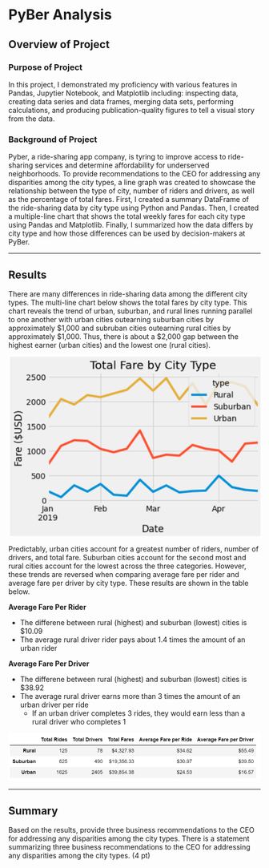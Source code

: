 # PyBer Analysis

## Overview of Project
### Purpose of Project
In this project, I demonstrated my proficiency with various features in Pandas, Jupytier Notebook, and Matplotlib including: inspecting data, creating data series and data frames, merging data sets, performing calculations, and producing publication-quality figures to tell a visual story from the data. 

### Background of Project
Pyber, a ride-sharing app company, is tyring to improve access to ride-sharing services and determine affordability for underserved neighborhoods. To provide recommendations to the CEO for addressing any disparities among the city types, a line graph was created to showcase the relationship between the type of city, number of riders and drivers, as well as the percentage of total fares. First, I created a summary DataFrame of the ride-sharing data by city type using Python and Pandas. Then, I created a multiple-line chart that shows the total weekly fares for each city type using Pandas and Matplotlib. Finally, I summarized how the data differs by city type and how those differences can be used by decision-makers at PyBer.

---
## Results 
There are many differences in ride-sharing data among the different city types. The multi-line chart below shows the total fares by city type. This chart reveals the trend of urban, suburban, and rural lines running parallel to one another with urban cities outearning suburban cities by approximately $1,000 and subruban cities outearning rural cities by approximately $1,000. Thus, there is about a $2,000 gap between the highest earner (urban cities) and the lowest one (rural cities). 

![PyBer_fare_summary](analysis/PyBer_fare_summary.png)


Predictably, urban cities account for a greatest number of riders, number of drivers, and total fare. Suburban cities account for the second most and rural cities account for the lowest across the three categories. However, these trends are reversed when comparing average fare per rider and average fare per driver by city type. These results are shown in the table below. 

**Average Fare Per Rider**
* The differene between rural (highest) and suburban (lowest) cities is $10.09
* The average rural driver rider pays about 1.4 times the amount of an urban rider 

**Average Fare Per Driver**
* The differene between rural (highest) and suburban (lowest) cities is $38.92
* The average rural driver earns more than 3 times the amount of an urban driver per ride 
  * If an urban driver completes 3 rides, they would earn less than a rural driver who completes 1 

![PyBer_summary_table](analysis/PyBer_summary_table.png)

---
## Summary 
Based on the results, provide three business recommendations to the CEO for addressing any disparities among the city types.
There is a statement summarizing three business recommendations to the CEO for addressing any disparities among the city types. (4 pt)
